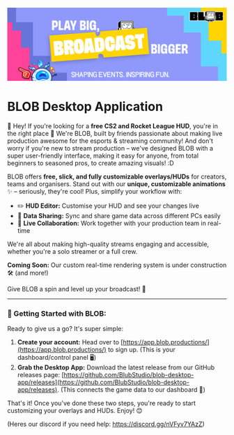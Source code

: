 ![BLOB Desktop Application](assets/githubLogo.png?raw=true)
# BLOB Desktop Application

👋 Hey! If you're looking for a **free CS2 and Rocket League HUD**, you're in the right place 🎯 We're BLOB, built by friends passionate about making live production awesome for the esports & streaming community! And don't worry if you're new to stream production – we've designed BLOB with a super user-friendly interface, making it easy for anyone, from total beginners to seasoned pros, to create amazing visuals! :D

BLOB offers **free, slick, and fully customizable overlays/HUDs** for creators, teams and organisers.  Stand out with our **unique, customizable animations** ✨ – seriously, they're cool! Plus, simplify your workflow with:

* ✏️ **HUD Editor:** Customise your HUD and see your changes live
* 🔄 **Data Sharing:** Sync and share game data across different PCs easily
* 🤝 **Live Collaboration:** Work together with your production team in real-time

We're all about making high-quality streams engaging and accessible, whether you're a solo streamer or a full crew.

**Coming Soon:** Our custom real-time rendering system is under construction 🛠️ (and more!)

Give BLOB a spin and level up your broadcast! 🚀

---

### 🚀 Getting Started with BLOB:

Ready to give us a go? It's super simple:

1.  **Create your account:** Head over to [https://app.blob.productions/](https://app.blob.productions/) to sign up. (This is your dashboard/control panel 🖥️)
2.  **Grab the Desktop App:** Download the latest release from our GitHub releases page: [https://github.com/BlubStudio/blob-desktop-app/releases](https://github.com/BlubStudio/blob-desktop-app/releases). (This connects the game data to our dashboard 🔗)

That's it! Once you've done these two steps, you're ready to start customizing your overlays and HUDs. Enjoy! 😊 

(Heres our discord if you need help: https://discord.gg/nVFyv7YAzZ) 
